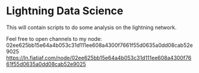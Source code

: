 # Lightning Data Science

This will contain scripts to do some analysis on the lightning network.

Feel free to open channels to my node:
02ee625bb15e64a4b053c31d111ee608a4300f7661f55d0635a0dd08cab52e9025
https://ln.fiatjaf.com/node/02ee625bb15e64a4b053c31d111ee608a4300f7661f55d0635a0dd08cab52e9025


